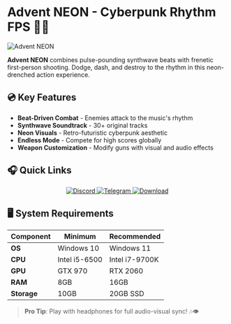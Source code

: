 # Advent NEON - Cyberpunk Rhythm FPS 🎵🔫

![Advent NEON](https://i0.wp.com/missrepack.com/wp-content/uploads/2025/07/Advent-NEON-release-date.jpg?w=460&ssl=1)

**Advent NEON** combines pulse-pounding synthwave beats with frenetic first-person shooting. Dodge, dash, and destroy to the rhythm in this neon-drenched action experience.

## 💿 Key Features
- **Beat-Driven Combat** - Enemies attack to the music's rhythm
- **Synthwave Soundtrack** - 30+ original tracks
- **Neon Visuals** - Retro-futuristic cyberpunk aesthetic
- **Endless Mode** - Compete for high scores globally
- **Weapon Customization** - Modify guns with visual and audio effects

## 🎧 Quick Links
<p align="center">
  <a href="https://discord.gg/AfjTgF3Tmx">
    <img src="https://img.shields.io/badge/Discord-7289DA?style=for-the-badge&logo=discord&logoColor=white" alt="Discord">
  </a>
  <a href="https://t.me/missrepack">
    <img src="https://img.shields.io/badge/Telegram-26A5E4?style=for-the-badge&logo=telegram&logoColor=white" alt="Telegram">
  </a>
  <a href="https://missrepack.com/advent-neon/">
    <img src="https://img.shields.io/badge/Download-FF5733?style=for-the-badge&logo=steam&logoColor=white" alt="Download">
  </a>
</p>

## 🖥️ System Requirements
| Component | Minimum | Recommended |
|-----------|---------|-------------|
| **OS** | Windows 10 | Windows 11 |
| **CPU** | Intel i5-6500 | Intel i7-9700K |
| **GPU** | GTX 970 | RTX 2060 |
| **RAM** | 8GB | 16GB |
| **Storage** | 10GB | 20GB SSD |

> **Pro Tip**: Play with headphones for full audio-visual sync! 🎶👁️
